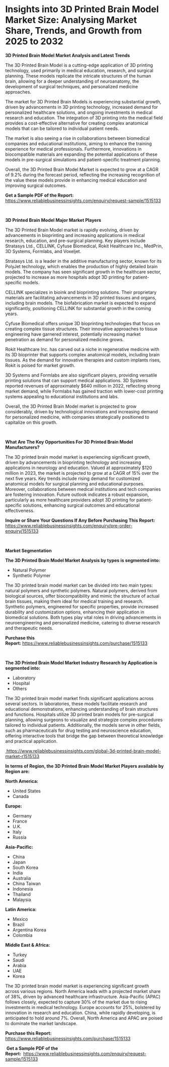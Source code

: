 <p><h1>Insights into 3D Printed Brain Model Market Size: Analysing Market Share, Trends, and Growth from 2025 to 2032</h1></p><p><strong>3D Printed Brain Model Market Analysis and Latest Trends</strong></p>
<p><p>The 3D Printed Brain Model is a cutting-edge application of 3D printing technology, used primarily in medical education, research, and surgical planning. These models replicate the intricate structures of the human brain, allowing for a deeper understanding of neuroanatomy, the development of surgical techniques, and personalized medicine approaches.</p><p>The market for 3D Printed Brain Models is experiencing substantial growth, driven by advancements in 3D printing technology, increased demand for personalized healthcare solutions, and ongoing investments in medical research and education. The integration of 3D printing into the medical field provides a cost-effective alternative for creating complex anatomical models that can be tailored to individual patient needs. </p><p>The market is also seeing a rise in collaborations between biomedical companies and educational institutions, aiming to enhance the training experience for medical professionals. Furthermore, innovations in biocompatible materials are expanding the potential applications of these models in pre-surgical simulations and patient-specific treatment planning.</p><p>Overall, the 3D Printed Brain Model Market is expected to grow at a CAGR of 9.2% during the forecast period, reflecting the increasing recognition of the value these models provide in enhancing medical education and improving surgical outcomes.</p></p>
<p><strong>Get a Sample PDF of the Report:&nbsp;</strong> <a href="https://www.reliablebusinessinsights.com/enquiry/request-sample/1515133?utm_campaign=2247&utm_medium=2&utm_source=Github&utm_content=ia&utm_term=13042025&utm_id=3d-printed-brain-model">https://www.reliablebusinessinsights.com/enquiry/request-sample/1515133</a></p>
<p>&nbsp;</p>
<p><strong>3D Printed Brain Model Major Market Players</strong></p>
<p><p>The 3D Printed Brain Model market is rapidly evolving, driven by advancements in bioprinting and increasing applications in medical research, education, and pre-surgical planning. Key players include Stratasys Ltd., CELLINK, Cyfuse Biomedical, Rokit Healthcare Inc., MedPrin, 3D Systems, Formlabs, and Voxeljet.</p><p>Stratasys Ltd. is a leader in the additive manufacturing sector, known for its PolyJet technology, which enables the production of highly detailed brain models. The company has seen significant growth in the healthcare sector, projected to increase as more hospitals adopt 3D printing for patient-specific models.</p><p>CELLINK specializes in bioink and bioprinting solutions. Their proprietary materials are facilitating advancements in 3D printed tissues and organs, including brain models. The biofabrication market is expected to expand significantly, positioning CELLINK for substantial growth in the coming years.</p><p>Cyfuse Biomedical offers unique 3D bioprinting technologies that focus on creating complex tissue structures. Their innovative approaches to tissue engineering have garnered interest, potentially increasing market penetration as demand for personalized medicine grows.</p><p>Rokit Healthcare Inc. has carved out a niche in regenerative medicine with its 3D bioprinter that supports complex anatomical models, including brain tissues. As the demand for innovative therapies and custom implants rises, Rokit is poised for market growth.</p><p>3D Systems and Formlabs are also significant players, providing versatile printing solutions that can support medical applications. 3D Systems reported revenues of approximately $640 million in 2022, reflecting strong market demand, while Formlabs has gained traction with lower-cost printing systems appealing to educational institutions and labs.</p><p>Overall, the 3D Printed Brain Model market is projected to grow considerably, driven by technological innovations and increasing demand for personalized medicine, with companies strategically positioned to capitalize on this growth.</p></p>
<p>&nbsp;</p>
<p><strong>What Are The Key Opportunities For 3D Printed Brain Model Manufacturers?</strong></p>
<p><p>The 3D printed brain model market is experiencing significant growth, driven by advancements in bioprinting technology and increasing applications in neurology and education. Valued at approximately $120 million in 2023, the market is projected to grow at a CAGR of 15% over the next five years. Key trends include rising demand for customized anatomical models for surgical planning and educational purposes. Moreover, collaborations between medical institutions and tech companies are fostering innovation. Future outlook indicates a robust expansion, particularly as more healthcare providers adopt 3D printing for patient-specific solutions, enhancing surgical outcomes and educational effectiveness.</p></p>
<p><strong>Inquire or Share Your Questions If Any Before Purchasing This Report:</strong> <a href="https://www.reliablebusinessinsights.com/enquiry/pre-order-enquiry/1515133?utm_campaign=2247&utm_medium=2&utm_source=Github&utm_content=ia&utm_term=13042025&utm_id=3d-printed-brain-model">https://www.reliablebusinessinsights.com/enquiry/pre-order-enquiry/1515133</a></p>
<p>&nbsp;</p>
<p><strong>Market Segmentation</strong></p>
<p><strong>The 3D Printed Brain Model Market Analysis by types is segmented into:</strong></p>
<p><ul><li>Natural Polymer</li><li>Synthetic Polymer</li></ul></p>
<p><p>The 3D printed brain model market can be divided into two main types: natural polymers and synthetic polymers. Natural polymers, derived from biological sources, offer biocompatibility and mimic the structure of actual brain tissues, making them ideal for medical training and research. Synthetic polymers, engineered for specific properties, provide increased durability and customization options, enhancing their application in biomedical solutions. Both types play vital roles in driving advancements in neuroengineering and personalized medicine, catering to diverse research and therapeutic needs.</p></p>
<p><strong>Purchase this Report:&nbsp;</strong><a href="https://www.reliablebusinessinsights.com/purchase/1515133?utm_campaign=2247&utm_medium=2&utm_source=Github&utm_content=ia&utm_term=13042025&utm_id=3d-printed-brain-model">https://www.reliablebusinessinsights.com/purchase/1515133</a></p>
<p>&nbsp;</p>
<p><strong>The 3D Printed Brain Model Market Industry Research by Application is segmented into:</strong></p>
<p><ul><li>Laboratory</li><li>Hospital</li><li>Others</li></ul></p>
<p><p>The 3D printed brain model market finds significant applications across several sectors. In laboratories, these models facilitate research and educational demonstrations, enhancing understanding of brain structures and functions. Hospitals utilize 3D printed brain models for pre-surgical planning, allowing surgeons to visualize and strategize complex procedures tailored to individual patients. Additionally, the models serve in other fields, such as pharmaceuticals for drug testing and neuroscience education, offering interactive tools that bridge the gap between theoretical knowledge and practical application.</p></p>
<p><a href="https://www.reliablebusinessinsights.com/global-3d-printed-brain-model-market-r1515133?utm_campaign=2247&utm_medium=2&utm_source=Github&utm_content=ia&utm_term=13042025&utm_id=3d-printed-brain-model">&nbsp;https://www.reliablebusinessinsights.com/global-3d-printed-brain-model-market-r1515133</a></p>
<p><strong>In terms of Region, the 3D Printed Brain Model Market Players available by Region are:</strong></p>
<p>
    <p> <strong> North America: </strong>
        <ul>
            <li>United States</li>
            <li>Canada</li>
        </ul>
        </p> 
    <p> <strong> Europe: </strong>
        <ul>
            <li>Germany</li>
            <li>France</li>
            <li>U.K.</li>
            <li>Italy</li>
            <li>Russia</li>
        </ul>
        </p> 
    <p> <strong> Asia-Pacific: </strong>
        <ul>
            <li>China</li>
            <li>Japan</li>
            <li>South Korea</li>
            <li>India</li>
            <li>Australia</li>
            <li>China Taiwan</li>
            <li>Indonesia</li>
            <li>Thailand</li>
            <li>Malaysia</li>
        </ul>
        </p> 
    <p> <strong> Latin America: </strong>
        <ul>
            <li>Mexico</li>
            <li>Brazil</li>
            <li>Argentina Korea</li>
            <li>Colombia</li>
        </ul>
        </p> 
    <p> <strong> Middle East & Africa: </strong>
        <ul>
            <li>Turkey</li>
            <li>Saudi</li>
            <li>Arabia</li>
            <li>UAE</li>
            <li>Korea</li>
        </ul>
    </p>
    </p>
<p><p>The 3D printed brain model market is experiencing significant growth across various regions. North America leads with a projected market share of 38%, driven by advanced healthcare infrastructure. Asia-Pacific (APAC) follows closely, expected to capture 30% of the market due to rising investments in medical technology. Europe accounts for 25%, bolstered by innovation in research and education. China, while rapidly developing, is anticipated to hold around 7%. Overall, North America and APAC are poised to dominate the market landscape.</p></p>
<p><strong>Purchase this Report: </strong><a href="https://www.reliablebusinessinsights.com/purchase/1515133?utm_campaign=2247&utm_medium=2&utm_source=Github&utm_content=ia&utm_term=13042025&utm_id=3d-printed-brain-model">https://www.reliablebusinessinsights.com/purchase/1515133</a></p>
<p>&nbsp;<strong>Get a Sample PDF of the Report:&nbsp;&nbsp;</strong><a href="https://www.reliablebusinessinsights.com/enquiry/request-sample/1515133?utm_campaign=2247&utm_medium=2&utm_source=Github&utm_content=ia&utm_term=13042025&utm_id=3d-printed-brain-model">https://www.reliablebusinessinsights.com/enquiry/request-sample/1515133</a></p>
<p><strong></strong></p>
<p><p></p><p></p><p></p></p>
